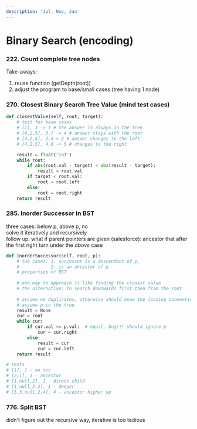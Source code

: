 ```yaml
---
description: 'Jul, Nov, Jan'
---
```


# Binary Search \(encoding\)

### 222. Count complete tree nodes

Take-aways:

1. reuse function \(getDepth\(root\)\)
2. adjust the program to base/small cases \(tree having 1 node\)

### 270. Closest Binary Search Tree Value \(mind test cases\)

```python
def closestValue(self, root, target):
    # test for base cases
    # [1], 3 -> 1 # the answer is always in the tree 
    # [4,2,5], 3.7 -> 4 # answer stays with the root
    # [4,2,5], 2.3-> 2 # answer changes to the left
    # [4,2,5], 4.6 -> 5 # changes to the right

    result = float('inf')
    while root:
        if abs(root.val - target) < abs(result - target):
            result = root.val
        if target < root.val:
            root = root.left
        else:
            root = root.right
    return result
```

### 285. Inorder Successor in BST

three cases: below p, above p, no  
solve it iteratively and recursively  
follow up: what if parent pointers are given \(salesforce\):  ancestor that after the first right turn under the _above_ case 

```python
def inorderSuccessor(self, root, p):
    # two cases: 1. successor is a descendent of p, 
    #            2. is an ancestor of p
    # properties of BST
    
    # one way to approach is like finding the clesest value
    # the alternative: to search downwards first then from the root
    
    # assume no duplicates, otherwise should know the leaning convention
    # assume p in the tree
    result = None
    cur = root
    while cur:
        if cur.val <= p.val:  # equal, bug!!! should ignore p
            cur = cur.right
        else:
            result = cur
            cur = cur.left
    return result

# tests
# [1], 1 - no suc
# [2,1], 1 - ancestor
# [1,null,2], 1 - direct child
# [1,null,3,2], 1 - deeper
# [5,3,null,2,4], 4 - ancestor higher up
```

### 776. Split BST

didn't figure out the recursive way, iterative is too tedious


